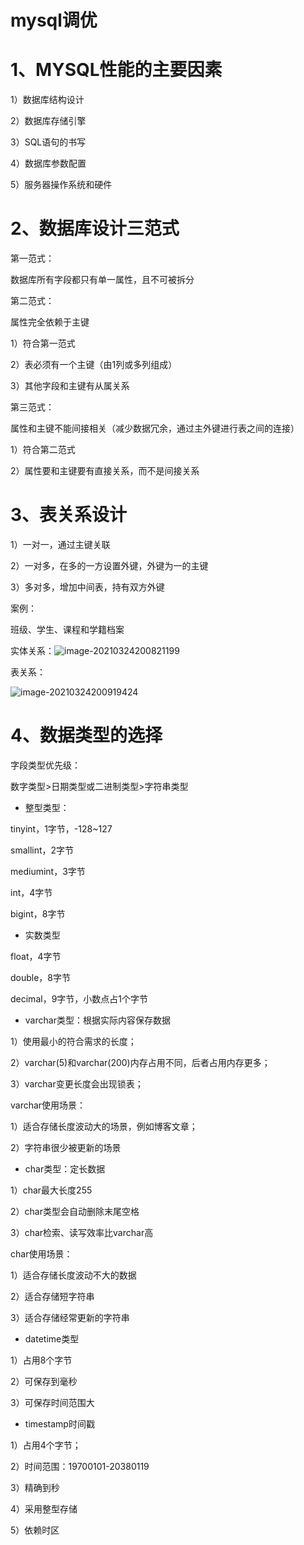 # mysql调优

# 1、MYSQL性能的主要因素

1）数据库结构设计

2）数据库存储引擎

3）SQL语句的书写

4）数据库参数配置

5）服务器操作系统和硬件

# 2、数据库设计三范式

第一范式：

数据库所有字段都只有单一属性，且不可被拆分



第二范式：

属性完全依赖于主键

1）符合第一范式

2）表必须有一个主键（由1列或多列组成）

3）其他字段和主键有从属关系



第三范式：

属性和主键不能间接相关（减少数据冗余，通过主外键进行表之间的连接）

1）符合第二范式

2）属性要和主键要有直接关系，而不是间接关系



# 3、表关系设计

1）一对一，通过主键关联

2）一对多，在多的一方设置外键，外键为一的主键

3）多对多，增加中间表，持有双方外键

案例：

班级、学生、课程和学籍档案

实体关系：![image-20210324200821199](D:\GitBook\SoftwareSource\mybook\img\image-20210324200821199.png)

表关系：

![image-20210324200919424](D:\GitBook\SoftwareSource\mybook\img\image-20210324200919424.png)

# 4、数据类型的选择

字段类型优先级：

数字类型>日期类型或二进制类型>字符串类型

- 整型类型：

tinyint，1字节，-128~127

smallint，2字节

mediumint，3字节

int，4字节

bigint，8字节

- 实数类型

float，4字节

double，8字节

decimal，9字节，小数点占1个字节

- varchar类型：根据实际内容保存数据

1）使用最小的符合需求的长度；

2）varchar(5)和varchar(200)内存占用不同，后者占用内存更多；

3）varchar变更长度会出现锁表；

varchar使用场景：

1）适合存储长度波动大的场景，例如博客文章；

2）字符串很少被更新的场景

- char类型：定长数据

1）char最大长度255

2）char类型会自动删除末尾空格

3）char检索、读写效率比varchar高

char使用场景：

1）适合存储长度波动不大的数据

2）适合存储短字符串

3）适合存储经常更新的字符串

- datetime类型

1）占用8个字节

2）可保存到毫秒

3）可保存时间范围大

- timestamp时间戳

1）占用4个字节；

2）时间范围：19700101-20380119

3）精确到秒

4）采用整型存储

5）依赖时区











 